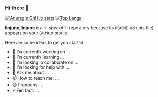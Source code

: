 ### Hi there 👋

[![Anurag's GitHub stats](https://github-readme-stats.vercel.app/api?username=linjunc&show_icons=true&theme=radical)](https://github.com/linjunc)    [![Top Langs](https://github-readme-stats.vercel.app/api/top-langs/?username=linjunc)](https://github.com/linjunc)


**linjunc/linjunc** is a ✨ _special_ ✨ repository because its `README.md` (this file) appears on your GitHub profile.

Here are some ideas to get you started:

- 🔭 I’m currently working on ...
- 🌱 I’m currently learning ...
- 👯 I’m looking to collaborate on ...
- 🤔 I’m looking for help with ...
- 💬 Ask me about ...
- 📫 How to reach me: ...
- 😄 Pronouns: ...
- ⚡ Fun fact: ...

